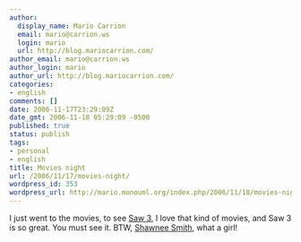 ```yaml
---
author:
  display_name: Mario Carrion
  email: mario@carrion.ws
  login: mario
  url: http://blog.mariocarrion.com/
author_email: mario@carrion.ws
author_login: mario
author_url: http://blog.mariocarrion.com/
categories:
- english
comments: []
date: 2006-11-17T23:29:09Z
date_gmt: 2006-11-18 05:29:09 -0500
published: true
status: publish
tags:
- personal
- english
title: Movies night
url: /2006/11/17/movies-night/
wordpress_id: 353
wordpress_url: http://mario.monouml.org/index.php/2006/11/18/movies-night/
---
```


<p>I just went to the movies, to see <a href="http://www.saw3.com/">Saw 3</a>, I love that kind of movies, and Saw 3 is so great. You must see it. BTW, <a href="http://en.wikipedia.org/wiki/Shawnee_Smith">Shawnee Smith</a>, what a girl!</p>
